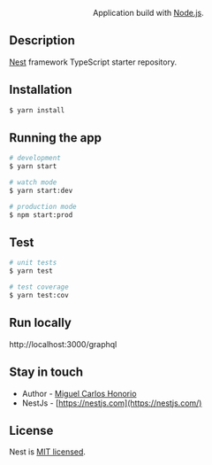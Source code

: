 

  <p align="center">Application build with <a href="http://nodejs.org" target="_blank">Node.js</a>.</p>
    <p align="center">

## Description

[Nest](https://github.com/nestjs/nest) framework TypeScript starter repository.

## Installation

```bash
$ yarn install
```

## Running the app

```bash
# development
$ yarn start

# watch mode
$ yarn start:dev

# production mode
$ npm start:prod
```

## Test

```bash
# unit tests
$ yarn test

# test coverage
$ yarn test:cov
```

## Run locally
http://localhost:3000/graphql

## Stay in touch

- Author - [Miguel Carlos Honorio](https://github.com/miguelcarloshonorio)
- NestJs - [https://nestjs.com](https://nestjs.com/)

## License

Nest is [MIT licensed](LICENSE).
